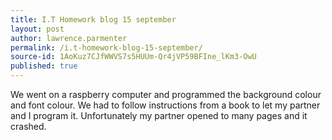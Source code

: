 ```yaml
---
title: I.T Homework blog 15 september
layout: post
author: lawrence.parmenter
permalink: /i.t-homework-blog-15-september/
source-id: 1AoKuz7CJfWWVS7s5HUUm-Qr4jVP59BFIne_lKm3-OwU
published: true
---
```

We went on a raspberry computer and programmed the background colour and font colour. We had to follow instructions from a book to let my partner and I program it. Unfortunately my partner opened to many pages and it crashed.  

